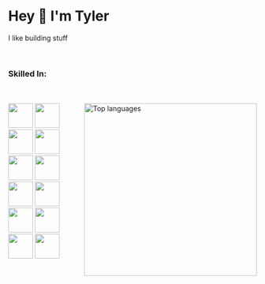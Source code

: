 


<!--
**tylerbroadway/tylerbroadway** is a ✨ _special_ ✨ repository because its `README.md` (this file) appears on your GitHub profile.

Here are some ideas to get you started:

- 🔭 I’m currently working on ...
- 🌱 I’m currently learning ...
- 👯 I’m looking to collaborate on ...
- 🤔 I’m looking for help with ...
- 💬 Ask me about ...
- 📫 How to reach me: ...
- 😄 Pronouns: ...
- ⚡ Fun fact: ...
-->

# Hey 👋 I'm Tyler

I like building stuff

<br />

 ### Skilled In:
 <br /> <br />
 <a href="https://github.com/tylerbroadway">
  <img align="right" width="350" src="https://github-readme-stats.vercel.app/api/top-langs/?username=tylerbroadway&layout=compact&theme=react" alt="Top languages" />
</a>
 <img style="height:50px" src="https://cdn.jsdelivr.net/gh/devicons/devicon/icons/html5/html5-plain-wordmark.svg" />
 <img style="height:50px" src="https://cdn.jsdelivr.net/gh/devicons/devicon/icons/css3/css3-plain-wordmark.svg" />
 <img style="height:50px" src="https://cdn.jsdelivr.net/gh/devicons/devicon/icons/javascript/javascript-plain.svg" />
 <img style="height:50px" src="https://cdn.jsdelivr.net/gh/devicons/devicon/icons/typescript/typescript-plain.svg" />
 <img style="height:50px" src="https://cdn.jsdelivr.net/gh/devicons/devicon/icons/react/react-original-wordmark.svg" />
 <img style="height:50px" src="https://cdn.jsdelivr.net/gh/devicons/devicon/icons/nextjs/nextjs-line.svg" />
 <img style="height:50px" src="https://cdn.jsdelivr.net/gh/devicons/devicon/icons/tailwindcss/tailwindcss-plain.svg" />
 <img style="height:50px" src="https://cdn.jsdelivr.net/gh/devicons/devicon/icons/nodejs/nodejs-plain.svg" />
 <img style="height:50px" src="https://cdn.jsdelivr.net/gh/devicons/devicon/icons/python/python-original-wordmark.svg" />
 <img style="height:50px" src="https://cdn.jsdelivr.net/gh/devicons/devicon/icons/graphql/graphql-plain.svg" />
 <img style="height:50px" src="https://cdn.jsdelivr.net/gh/devicons/devicon/icons/mysql/mysql-plain-wordmark.svg" />
 <img style="height:50px" src="https://cdn.jsdelivr.net/gh/devicons/devicon/icons/terraform/terraform-original.svg" />
